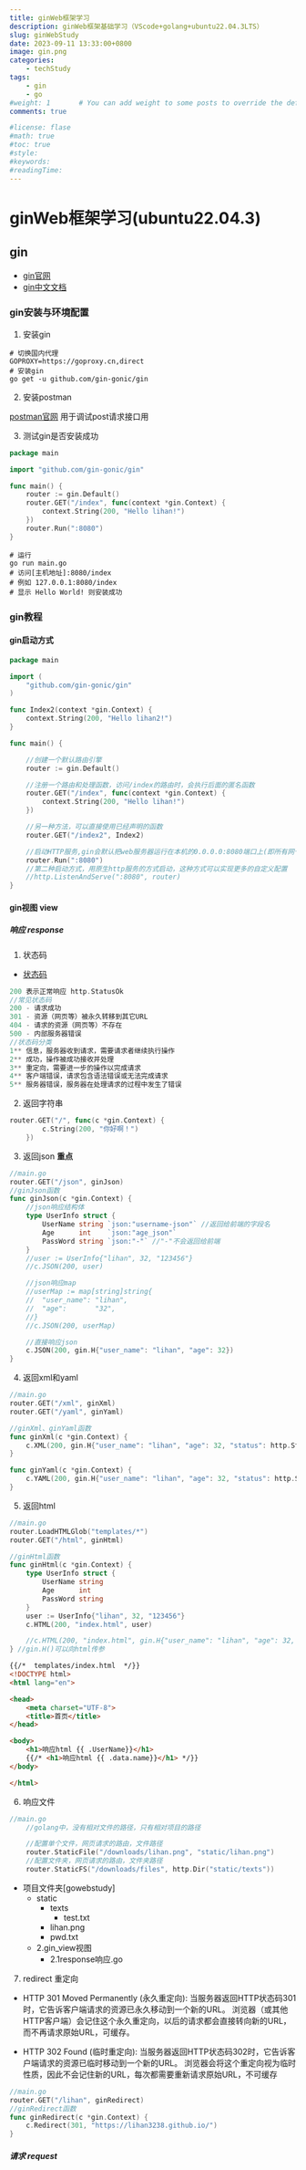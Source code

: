 ```yaml
---
title: ginWeb框架学习
description: ginWeb框架基础学习（VScode+golang+ubuntu22.04.3LTS）
slug: ginWebStudy
date: 2023-09-11 13:33:00+0800
image: gin.png
categories:
    - techStudy
tags:
	- gin
    - go    
#weight: 1       # You can add weight to some posts to override the default sorting (date descending)
comments: true

#license: flase
#math: true
#toc: true
#style: 
#keywords:
#readingTime:
---
```


# ginWeb框架学习(ubuntu22.04.3)

## gin

- [gin官网](https://gin-gonic.com/zh-cn/)
- [gin中文文档](https://gin-gonic.com/zh-cn/docs/)

### gin安装与环境配置

1. 安装gin

```shell
# 切换国内代理
GOPROXY=https://goproxy.cn,direct
# 安装gin
go get -u github.com/gin-gonic/gin
```

2. 安装postman

[postman官网](https://www.postman.com/)
用于调试post请求接口用

3. 测试gin是否安装成功

```go
package main

import "github.com/gin-gonic/gin"

func main() {
	router := gin.Default()
	router.GET("/index", func(context *gin.Context) {
		context.String(200, "Hello lihan!")
	})
	router.Run(":8080")
}
```
```shell
# 运行
go run main.go
# 访问[主机地址]:8080/index
# 例如 127.0.0.1:8080/index
# 显示 Hello World! 则安装成功
```

### gin教程

#### gin启动方式

```go
package main

import (
	"github.com/gin-gonic/gin"
)

func Index2(context *gin.Context) {
	context.String(200, "Hello lihan2!")
}

func main() {

	//创建一个默认路由引擎
	router := gin.Default()

	//注册一个路由和处理函数，访问/index的路由时，会执行后面的匿名函数
	router.GET("/index", func(context *gin.Context) {
		context.String(200, "Hello lihan!")
	})

	//另一种方法，可以直接使用已经声明的函数
	router.GET("/index2", Index2)

	//启动HTTP服务,gin会默认把web服务器运行在本机的0.0.0.0:8080端口上(即所有网卡IP的8080端口)
	router.Run(":8080")
	//第二种启动方式，用原生http服务的方式启动，这种方式可以实现更多的自定义配置
	//http.ListenAndServe(":8080", router)
}

```

#### gin视图 view

##### 响应 response

1. 状态码

- [状态码](https://zh.wikipedia.org/zh-hans/HTTP%E7%8A%B6%E6%80%81%E7%A0%81)
```go
200 表示正常响应 http.StatusOk
//常见状态码
200 - 请求成功
301 - 资源（网页等）被永久转移到其它URL
404 - 请求的资源（网页等）不存在
500 - 内部服务器错误
//状态码分类
1**	信息，服务器收到请求，需要请求者继续执行操作
2**	成功，操作被成功接收并处理
3**	重定向，需要进一步的操作以完成请求
4**	客户端错误，请求包含语法错误或无法完成请求
5**	服务器错误，服务器在处理请求的过程中发生了错误
```

2. 返回字符串

```go
router.GET("/", func(c *gin.Context) {
		c.String(200, "你好啊！")
	})
```

3. 返回json **重点**

```go
//main.go
router.GET("/json", ginJson)
//ginJson函数
func ginJson(c *gin.Context) {
	//json响应结构体
	type UserInfo struct {
		UserName string `json:"username-json"` //返回给前端的字段名
		Age      int    `json:"age_json"`
		PassWord string `json:"-"` //"-"不会返回给前端
	}
	//user := UserInfo{"lihan", 32, "123456"}
	//c.JSON(200, user)

	//json响应map
	//userMap := map[string]string{
	//	"user_name": "lihan",
	//	"age":       "32",
	//}
	//c.JSON(200, userMap)

	//直接响应json
	c.JSON(200, gin.H{"user_name": "lihan", "age": 32})
}
```

4. 返回xml和yaml

```go
//main.go
router.GET("/xml", ginXml)
router.GET("/yaml", ginYaml)

//ginXml、ginYaml函数
func ginXml(c *gin.Context) {
	c.XML(200, gin.H{"user_name": "lihan", "age": 32, "status": http.StatusOK, "data": gin.H{"id": 1, "name": "lihan"}})
}

func ginYaml(c *gin.Context) {
	c.YAML(200, gin.H{"user_name": "lihan", "age": 32, "status": http.StatusOK, "data": gin.H{"id": 1, "name": "lihan"}})
}
```

5. 返回html

```go
//main.go
router.LoadHTMLGlob("templates/*")
router.GET("/html", ginHtml)

//ginHtml函数
func ginHtml(c *gin.Context) {
	type UserInfo struct {
		UserName string
		Age      int
		PassWord string
	}
	user := UserInfo{"lihan", 32, "123456"}
	c.HTML(200, "index.html", user)

	//c.HTML(200, "index.html", gin.H{"user_name": "lihan", "age": 32, "status": http.StatusOK, "data": gin.H{"id": 1, "name": "lihan"}})
} //gin.H()可以向html传参
```

```html
{{/*  templates/index.html  */}}
<!DOCTYPE html>
<html lang="en">

<head>
    <meta charset="UTF-8">
    <title>首页</title>
</head>

<body>
    <h1>响应html {{ .UserName}}</h1>
    {{/* <h1>响应html {{ .data.name}}</h1> */}}
</body>

</html>
```

6. 响应文件

```go
//main.go
	//golang中，没有相对文件的路径，只有相对项目的路径

	//配置单个文件，网页请求的路由，文件路径
	router.StaticFile("/downloads/lihan.png", "static/lihan.png")
	//配置文件夹，网页请求的路由，文件夹路径
	router.StaticFS("/downloads/files", http.Dir("static/texts"))

```
<!-- 项目目录结构 -->
- 项目文件夹[gowebstudy]
  - static
    - texts
      - test.txt
    - lihan.png
    - pwd.txt
  - 2.gin_view视图
    - 2.1response响应.go

7. redirect 重定向
- HTTP 301 Moved Permanently (永久重定向):
    当服务器返回HTTP状态码301时，它告诉客户端请求的资源已永久移动到一个新的URL。
    浏览器（或其他HTTP客户端）会记住这个永久重定向，以后的请求都会直接转向新的URL，而不再请求原始URL，可缓存。

- HTTP 302 Found (临时重定向):
    当服务器返回HTTP状态码302时，它告诉客户端请求的资源已临时移动到一个新的URL。
    浏览器会将这个重定向视为临时性质，因此不会记住新的URL，每次都需要重新请求原始URL，不可缓存

```go
//main.go
router.GET("/lihan", ginRedirect)
//ginRedirect函数
func ginRedirect(c *gin.Context) {
	c.Redirect(301, "https://lihan3238.github.io/")
}
```

##### 请求 request







